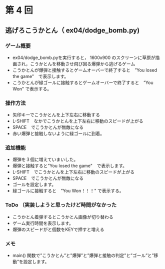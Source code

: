 # 第 4 回
## 逃げろこうかとん（ ex04/dodge_bomb.py)
### ゲーム概要
- ex04/dodge_bomb.pyを実行すると， 1600x900 のスクリーンに草原が描画され，こうかとんを移動させ飛び回る爆弾から逃げるゲーム
- こうかとんが爆弾と接触するとゲームオーバーで終了すると　”You losed the game"　で表示します。
- こうかとんが緑ゴールに接触するとゲームオーバーで終了すると　”You Won" で表示する。
### 操作方法
- 矢印キーでこうかとんを上下左右に移動する
- L-SHIFT　なかでこうかとんを上下左右に移動のスピードが上がる
- SPACE　でこうかとんが無敵になる
- 赤い爆弾と接触しないように緑ゴールに到着。
### 追加機能
- 爆弾を３個に増えていまいした。
- 爆弾と接触すると”You losed the game"　で表示します。
- L-SHIFT　でこうかとんを上下左右に移動のスピードが上がる
- SPACE　でこうかとんが無敵になる
- ゴールを設定します。
- 緑ゴールに接触すると　”You Won！！！" で表示する。
### ToDo （実装しようと思ったけど時間がなかった
- こうかとん着弾するとこうかとん画像が切り替わる
- ゲーム実行時間を表示します。
- 爆弾のスピードがと個数をKEYで押すと増える
### メモ
- main() 関数で”こうかとん”と”爆弾”と”爆弾と接触の判定”と”ゴール”と”移動”を設定します。 